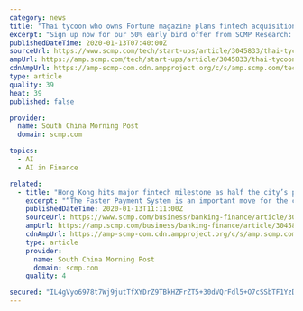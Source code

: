 ```yaml
---
category: news
title: "Thai tycoon who owns Fortune magazine plans fintech acquisitions"
excerpt: "Sign up now for our 50% early bird offer from SCMP Research: China AI Report. The all new SCMP China AI Report gives you exclusive first-hand insights and analysis into the latest industry developments, and actionable and objective intelligence about China AI that you should be equipped with."
publishedDateTime: 2020-01-13T07:40:00Z
sourceUrl: https://www.scmp.com/tech/start-ups/article/3045833/thai-tycoon-who-owns-fortune-magazine-plans-fintech-acquisitions
ampUrl: https://amp.scmp.com/tech/start-ups/article/3045833/thai-tycoon-who-owns-fortune-magazine-plans-fintech-acquisitions
cdnAmpUrl: https://amp-scmp-com.cdn.ampproject.org/c/s/amp.scmp.com/tech/start-ups/article/3045833/thai-tycoon-who-owns-fortune-magazine-plans-fintech-acquisitions
type: article
quality: 39
heat: 39
published: false

provider:
  name: South China Morning Post
  domain: scmp.com

topics:
  - AI
  - AI in Finance

related:
  - title: "Hong Kong hits major fintech milestone as half the city’s population signs up for HKMA’s Faster Payment System"
    excerpt: "“The Faster Payment System is an important move for the city to develop its fintech. The system has been very popular with the Hong Kong public ... Sign up now for our 50% early bird offer from SCMP Research: China AI Report. The all new SCMP China AI Report gives you exclusive first-hand insights and analysis into the latest industry ..."
    publishedDateTime: 2020-01-13T11:11:00Z
    sourceUrl: https://www.scmp.com/business/banking-finance/article/3045893/hong-kong-hits-major-fintech-milestone-half-citys
    ampUrl: https://amp.scmp.com/business/banking-finance/article/3045893/hong-kong-hits-major-fintech-milestone-half-citys
    cdnAmpUrl: https://amp-scmp-com.cdn.ampproject.org/c/s/amp.scmp.com/business/banking-finance/article/3045893/hong-kong-hits-major-fintech-milestone-half-citys
    type: article
    provider:
      name: South China Morning Post
      domain: scmp.com
    quality: 4

secured: "IL4gVyo6978t7Wj9jutTfXYDrZ9TBkHZFrZT5+30dVQrFdl5+O7cSSbTF1YzD9KIzL65QgBy9ChfABQP3TnDCg12BN+6iPUvpoaC3zQlLt4Bm6EmR+i2iNr2WyzPABh3aoDXrCwj+UeBlK492+CM5Y3vZEPIetGbHn3KqAMe90heWwkrGq4W6GQmI1hGUBC9L3oVODd1t6lVw3XmCNNCGLi1oqIvu1XkcvxmJgXTOYDXHVoy6Obn9XJEc0ZMC7LcPGDRbDdPYnRVt8SoCa0IS8K6O4zpjLwmp1o3BVT42C99pGzENCV/PFpt94v03/Lm0Sp+N6ld0ACvP21P8IwiX6WpH1CqemMDm8dywhlzRZ0qCN8W+n9xe2TQa6L6GKKHuvb3bXXwl1PVtvoEc2BQKQRxDUUacOSFK44QCrjl2JIYSxQ7tS6auOOO8simlwk4CHHrBb8f17t7BAgo/ODAtA==;x5UWYNAca/0no3ePFrhDgg=="
---
```


